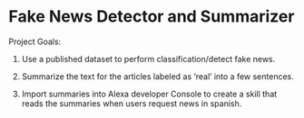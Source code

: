 # Fake News Detector and Summarizer

Project Goals:

1) Use a published dataset to perform classification/detect fake news. 

2) Summarize the text for the articles labeled as ‘real’ into a few sentences. 

3) Import summaries into Alexa developer Console to create a skill that reads the summaries when users request news in spanish.
